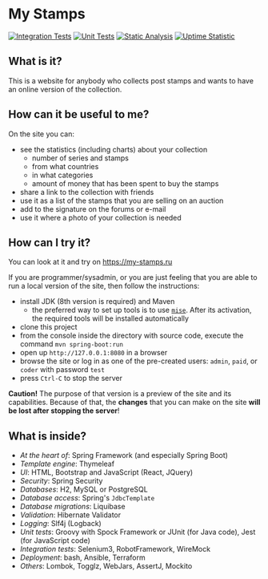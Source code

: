 # My Stamps

[![Integration Tests](https://github.com/php-coder/mystamps/actions/workflows/integration-tests-h2.yml/badge.svg?branch=master)](https://github.com/php-coder/mystamps/actions/workflows/integration-tests-h2.yml)
[![Unit Tests](https://github.com/php-coder/mystamps/actions/workflows/unit-tests.yml/badge.svg)](https://github.com/php-coder/mystamps/actions/workflows/unit-tests.yml)
[![Static Analysis](https://github.com/php-coder/mystamps/actions/workflows/static-analysis.yml/badge.svg)](https://github.com/php-coder/mystamps/actions/workflows/static-analysis.yml)
[![Uptime Statistic](https://badgen.net/uptime-robot/month/ur243278-551fbb732949dbdee27c7552)](https://stats.uptimerobot.com/1jXAjFpgP)

## What is it?

This is a website for anybody who collects post stamps and wants to have an online version of the collection.

## How can it be useful to me?

On the site you can:
* see the statistics (including charts) about your collection
  * number of series and stamps
  * from what countries
  * in what categories
  * amount of money that has been spent to buy the stamps
* share a link to the collection with friends
* use it as a list of the stamps that you are selling on an auction
* add to the signature on the forums or e-mail
* use it where a photo of your collection is needed

## How can I try it?

You can look at it and try on https://my-stamps.ru

If you are programmer/sysadmin, or you are just feeling that you are able to run a local version of the site, then follow the instructions:

* install JDK (8th version is required) and Maven
  * the preferred way to set up tools is to use [`mise`](https://mise.jdx.dev/getting-started.html). After its activation, the required tools will be installed automatically
* clone this project
* from the console inside the directory with source code, execute the command `mvn spring-boot:run`
* open up `http://127.0.0.1:8080` in a browser
* browse the site or log in as one of the pre-created users: `admin`, `paid`, or `coder` with password `test`
* press `Ctrl-C` to stop the server

**Caution!** The purpose of that version is a preview of the site and its capabilities. Because of that, the **changes** that you can make on the site **will be lost after stopping the server**!

## What is inside?

* *At the heart of*: Spring Framework (and especially Spring Boot)
* *Template engine*: Thymeleaf
* *UI*: HTML, Bootstrap and JavaScript (React, JQuery)
* *Security*: Spring Security
* *Databases*: H2, MySQL or PostgreSQL
* *Database access*: Spring's `JdbcTemplate`
* *Database migrations*: Liquibase
* *Validation*: Hibernate Validator
* *Logging*: Slf4j (Logback)
* *Unit tests*: Groovy with Spock Framework or JUnit (for Java code), Jest (for JavaScript code)
* *Integration tests*: Selenium3, RobotFramework, WireMock
* *Deployment*: bash, Ansible, Terraform
* *Others*: Lombok, Togglz, WebJars, AssertJ, Mockito
